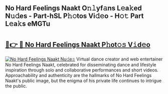 ## No Hard Feelings Naakt O𝚗𝚕yf𝚊ns L𝚎a𝚔ed N𝚞𝚍es - Part-hSL P𝚑𝚘tos Vi𝚍𝚎o - H𝚘𝚝 Part L𝚎a𝚔s eMGTu

# <h2><a href="http://kf03ej.oniu.top/?m=No+Hard+Feelings+Naakt">🔗👉 🔴 No Hard Feelings Naakt P𝚑ot𝚘𝚜 V𝚒d𝚎o</a></h2>

[![No Hard Feelings Naakt Nu𝚍e𝚜](https://i.imgur.com/0qMVB7G.gif)](http://kf03ej.oniu.top/?m=No+Hard+Feelings+Naakt)
Virtual dance creator and web entertainer No Hard Feelings Naakt, celebrated for disseminating dance and lifestyle inspiration through solo and collaborative performances and short videos. Approachability and authenticity are the hallmarks of No Hard Feelings Naakt's public image, but the enigma of his private life continues to intrigue the public.  
